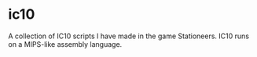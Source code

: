 # ic10
A collection of IC10 scripts I have made in the game Stationeers. IC10 runs on a MIPS-like assembly language.

